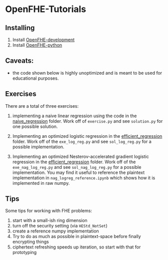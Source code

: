 # OpenFHE-Tutorials

## Installing

1. Install [OpenFHE-development](https://github.com/openfheorg/openfhe-development)
2. Install [OpenFHE-python](https://github.com/openfheorg/openfhe-python)

## Caveats:

- the code shown below is highly unoptimized and is meant to be used for educational purposes.

## Exercises

There are a total of three exercises:

1) implementing a naive linear regression using the code in the [naive_regression](./naive_regression) folder. Work off of
`exercise.py` and see `solution.py` for one possible solution.

2) Implementing an optimized logistic regression in the [efficient_regression](./efficient_regression) folder. Work off of
the `exe_log_reg.py` and see `sol_log_reg.py` for a possible implementation.

3) Implementing an optimized Nesterov-accelerated gradient logistic regression in the [efficient_regression](./efficient_regression) folder. Work off of
   the `exe_nag_log_reg.py` and see `sol_nag_log_reg.py` for a possible implementation. You may find it useful to reference
   the plaintext implementation in `nag_logreg_reference.ipynb` which shows how it is implemented in raw numpy.

## Tips

Some tips for working with FHE problems:

1) start with a small-ish ring dimension
2) turn off the security setting (via `HEStd_NotSet`)
3) create a reference numpy implementation
4) Try to do as much as possible in plaintext-space before finally encrypting things
5) ciphertext refreshing speeds up iteration, so start with that for prototyping